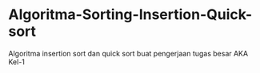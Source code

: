 # Algoritma-Sorting-Insertion-Quick-sort
Algoritma insertion sort dan quick sort buat pengerjaan tugas besar AKA Kel-1
